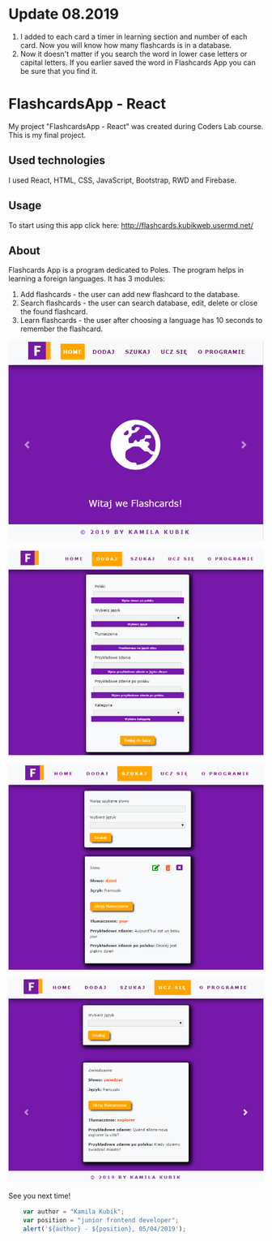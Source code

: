# Update 08.2019
1. I added to each card a timer in learning section and number of each card. Now you will know how many flashcards is in a database. 
2. Now it doesn't matter if you search the word in lower case letters or capital letters. 
If you earlier saved the word in Flashcards App you can be sure that you find it.

# FlashcardsApp - React
My project "FlashcardsApp - React" was created during Coders Lab course. This is my final project.
 

## Used technologies
I used React, HTML, CSS, JavaScript, Bootstrap, RWD and Firebase.
## Usage
To start using this app click here: http://flashcards.kubikweb.usermd.net/ 
 
## About
Flashcards App is a program dedicated to Poles. The program helps in learning a foreign languages. It has 3 modules:
1) Add flashcards - the user can add new flashcard to the database. 
2) Search flashcards - the user can search database, edit, delete or close the found flashcard.
3) Learn flashcards - the user after choosing a language has 10 seconds to remember the flashcard. 


![Flashcards_Home](src/img/Home.png)

![Flashcards_Add](src/img/Add.png)

![Flashcards_Search](src/img/Search.png)

![Flashcards_Learn](src/img/Learn.png)

See you next time!

```javascript
	var author = "Kamila Kubik";
	var position = "junior frontend developer";
	alert('${author} - ${position}, 05/04/2019');
```
